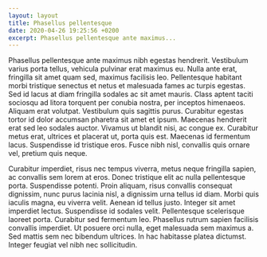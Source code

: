 ```yaml
---
layout: layout
title: Phasellus pellentesque
date: 2020-04-26 19:25:56 +0200
excerpt: Phasellus pellentesque ante maximus...
---
```

Phasellus pellentesque ante maximus nibh egestas hendrerit. Vestibulum varius porta tellus, vehicula pulvinar erat maximus eu. Nulla ante erat, fringilla sit amet quam sed, maximus facilisis leo. Pellentesque habitant morbi tristique senectus et netus et malesuada fames ac turpis egestas. Sed id lacus at diam fringilla sodales ac sit amet mauris. Class aptent taciti sociosqu ad litora torquent per conubia nostra, per inceptos himenaeos. Aliquam erat volutpat. Vestibulum quis sagittis purus. Curabitur egestas tortor id dolor accumsan pharetra sit amet et ipsum. Maecenas hendrerit erat sed leo sodales auctor. Vivamus ut blandit nisi, ac congue ex. Curabitur metus erat, ultrices et placerat ut, porta quis est. Maecenas id fermentum lacus. Suspendisse id tristique eros. Fusce nibh nisl, convallis quis ornare vel, pretium quis neque.

Curabitur imperdiet, risus nec tempus viverra, metus neque fringilla sapien, ac convallis sem lorem at eros. Donec tristique elit ac nulla pellentesque porta. Suspendisse potenti. Proin aliquam, risus convallis consequat dignissim, nunc purus lacinia nisl, a dignissim urna tellus id diam. Morbi quis iaculis magna, eu viverra velit. Aenean id tellus justo. Integer sit amet imperdiet lectus. Suspendisse id sodales velit. Pellentesque scelerisque laoreet porta. Curabitur sed fermentum leo. Phasellus rutrum sapien facilisis convallis imperdiet. Ut posuere orci nulla, eget malesuada sem maximus a. Sed mattis sem nec bibendum ultrices. In hac habitasse platea dictumst. Integer feugiat vel nibh nec sollicitudin. 